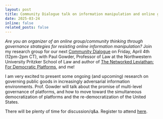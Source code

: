```yaml
---
layout: post
title: Community Dialogue talk on information manipulation and online governance
date: 2025-03-24 
inline: false
related_posts: false
---
```


*Are you an organizer of an online group/community thinking through governance strategies for resisting online information manipulation?* Join my research group for our next [Community Dialogue](https://wiki.communitydata.science/The_Role_of_Community_Governance) on Friday, April 4th (12pm-2pm CT), with Paul Gowder, Professor of Law at the Northwestern University Pritzker School of Law and author of [The Networked Leviathan: For Democratic Platforms](https://networked-leviathan.com/), and me! 

I am very excited to present some ongoing (and upcoming) research on governing public goods in increasingly adversarial information environments. Prof. Gowder will talk about the promise of multi-level governance of platforms, and how to move toward the simultaneous democratization of platforms and the re-democratization of the United States. 

There will be plenty of time for discussion/q&a. Register to attend [here](https://docs.google.com/forms/d/e/1FAIpQLSfC8ByIxY3TIyM-fpN-yYxov37Qf0IBIYessA3-PgH62ocydw/viewform).